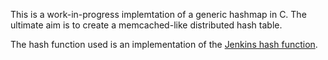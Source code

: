 This is a work-in-progress implemtation of a generic hashmap in C. The ultimate aim is to create a memcached-like distributed hash table.

The hash function used is an implementation of the [Jenkins hash function](https://en.wikipedia.org/wiki/Jenkins_hash_function).
